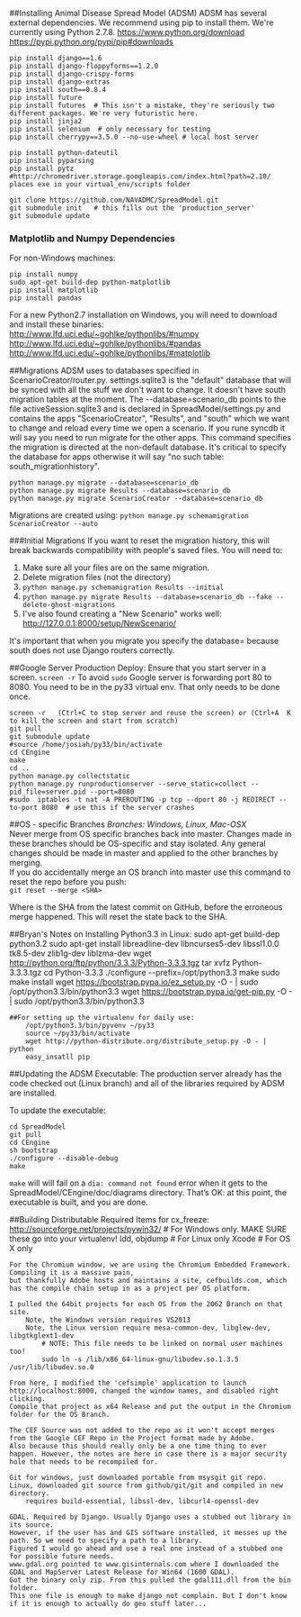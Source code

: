 ##Installing Animal Disease Spread Model (ADSM)
ADSM has several external dependencies.  We recommend using pip to install them.  We're currently using Python 2.7.8.
https://www.python.org/download
https://pypi.python.org/pypi/pip#downloads

    pip install django==1.6
    pip install django-floppyforms==1.2.0
    pip install django-crispy-forms
    pip install django-extras
    pip install south==0.8.4
    pip install future
    pip install futures  # This isn't a mistake, they're seriously two different packages. We're very futuristic here.
    pip install jinja2
    pip install selenium  # only necessary for testing
    pip install cherrypy==3.5.0 --no-use-wheel # local host server

    pip install python-dateutil  
    pip install pyparsing  
    pip install pytz  
    #http://chromedriver.storage.googleapis.com/index.html?path=2.10/  places exe in your virtual_env/scripts folder

    git clone https://github.com/NAVADMC/SpreadModel.git
    git submodule init   # this fills out the 'production_server'
    git submodule update
    

### Matplotlib and Numpy Dependencies
For non-Windows machines:

    pip install numpy
    sudo apt-get build-dep python-matplotlib
    pip install matplotlib
    pip install pandas

For a new Python2.7 installation on Windows, you will need to download and install these binaries:  
http://www.lfd.uci.edu/~gohlke/pythonlibs/#numpy  
http://www.lfd.uci.edu/~gohlke/pythonlibs/#pandas  
http://www.lfd.uci.edu/~gohlke/pythonlibs/#matplotlib  


##Migrations
ADSM uses to databases specified in ScenarioCreator/router.py.   settings.sqlite3 is the "default" database that
will be synced with all the stuff we don't want to change.  It doesn't have south migration tables at the moment. 
The --database=scenario_db points to the file activeSession.sqlite3 and is declared in SpreadModel/settings.py and 
contains the apps "ScenarioCreator", "Results", and "south" which we want to change and reload every time we open a 
scenario.  If you rune syncdb it will say you need to run migrate for the other apps.  This command specifies the 
migration is directed at the non-default database.  It's critical to specify the database for apps otherwise it will
  say "no such table: south_migrationhistory".
```
python manage.py migrate --database=scenario_db
python manage.py migrate Results --database=scenario_db
python manage.py migrate ScenarioCreator --database=scenario_db
```

Migrations are created using:
`python manage.py schemamigration ScenarioCreator --auto`

###Initial Migrations
If you want to reset the migration history, this will break backwards compatibility with people's saved files.  You
will need to:
1) Make sure all your files are on the same migration.
2) Delete migration files (not the directory)
3) `python manage.py schemamigration Results --initial`
4) `python manage.py migrate Results --database=scenario_db --fake --delete-ghost-migrations`
5) I've also found creating a "New Scenario" works well:  http://127.0.0.1:8000/setup/NewScenario/

It's important that when you migrate you specify the database= because south does not use Django routers correctly.



##Google Server Production Deploy:
Ensure that you start server in a screen.  `screen -r` To avoid `sudo` Google server is forwarding port 80 to 8080.  You need
to be in the py33 virtual env.  That only needs to be done once.

    screen -r   (Ctrl+C to stop server and reuse the screen) or (Ctrl+A  K   to kill the screen and start from scratch)
    git pull
    git submodule update
    #source /home/josiah/py33/bin/activate 
    cd CEngine
    make
    cd ..
    python manage.py collectstatic
    python manage.py runproductionserver --serve_static=collect --pid_file=server.pid --port=8080 
    #sudo  iptables -t nat -A PREROUTING -p tcp --dport 80 -j REDIRECT --to-port 8080  # use this if the server crashes

##OS - specific Branches
_Branches: Windows, Linux, Mac-OSX_  
Never merge from OS specific branches back into master.  Changes made in these branches should be OS-specific and stay isolated.  Any general changes should be made in master and applied to the other branches by merging.  
If you do accidentally merge an OS branch into master use this command to reset the repo before you push:  
`git reset --merge <SHA>`  

Where <SHA> is the SHA from the latest commit on GitHub, before the erroneous merge happened.  This will reset the state back to the SHA.


##Bryan's Notes on Installing Python3.3 in Linux:
    sudo apt-get build-dep python3.2
    sudo apt-get install libreadline-dev libncurses5-dev libssl1.0.0 tk8.5-dev zlib1g-dev liblzma-dev
    wget http://python.org/ftp/python/3.3.3/Python-3.3.3.tgz
    tar xvfz Python-3.3.3.tgz
    cd Python-3.3.3
    ./configure --prefix=/opt/python3.3
    make
    sudo make install
    wget https://bootstrap.pypa.io/ez_setup.py -O - | sudo /opt/python3.3/bin/python3.3
    wget https://bootstrap.pypa.io/get-pip.py -O - | sudo /opt/python3.3/bin/python3.3

    ##For setting up the virtualenv for daily use:
        /opt/python3.3/bin/pyvenv ~/py33
        source ~/py33/bin/activate
        wget http://python-distribute.org/distribute_setup.py -O - | python
        easy_insatll pip

##Updating the ADSM Executable:
The production server already has the code checked out (Linux branch) and all
of the libraries required by ADSM are installed.

To update the executable:

    cd SpreadModel
    git pull
    cd CEngine
    sh bootstrap
    ./configure --disable-debug
    make

`make` will will fail on a `dia: command not found` error when it gets to the SpreadModel/CEngine/doc/diagrams directory.  That’s OK: at this point, the executable is built, and you are done.

##Building Distributable
    Required Items for cx_freeze:
        http://sourceforge.net/projects/pywin32/  # For Windows only. MAKE SURE these go into your virtualenv!
        ldd, objdump  # For Linux only
        Xcode  # For OS X only

    For the Chromium window, we are using the Chromium Embedded Framework. Compiling it is a massive pain,
    but thankfully Adobe hosts and maintains a site, cefbuilds.com, which has the compile chain setup in as a project per OS platform.

    I pulled the 64bit projects for each OS from the 2062 Branch on that site.
        Note, the Windows version requires VS2013
        Note, the Linux version require mesa-common-dev, libglew-dev, libgtkglext1-dev
            # NOTE: This file needs to be linked on normal user machines too!
            sudo ln -s /lib/x86_64-linux-gnu/libudev.so.1.3.5 /usr/lib/libudev.so.0

    From here, I modified the 'cefsimple' application to launch http://localhost:8000, changed the window names, and disabled right clicking.
    Compile that project as x64 Release and put the output in the Chromium folder for the OS Branch.

    The CEF Source was not added to the repo as it won't accept merges from the Google CEF Repo in the Project format made by Adobe.
    Also because this should really only be a one time thing to ever happen. However, the notes are here in case there is a major security hole that needs to be recompiled for.

    Git for windows, just downloaded portable from msysgit git repo.
    Linux, downloaded git source from github/git/git and compiled in new directory.
        requires build-essential, libssl-dev, libcurl4-openssl-dev

    GDAL. Required by Django. Usually Django uses a stubbed out library in its source.
    However, if the user has and GIS software installed, it messes up the path. So we need to specify a path to a library.
    Figured I would go ahead and use a real one instead of a stubbed one for possible future needs.
    www.gdal.org pointed to www.gisinternals.com where I downloaded the GDAL and MapServer Latest Release for Win64 (1600 GDAL).
    Got the binary only zip. From this pulled the gdal111.dll from the bin folder.
    This one file is enough to make django not complain. But I don't know if it is enough to actually do geo stuff later...
